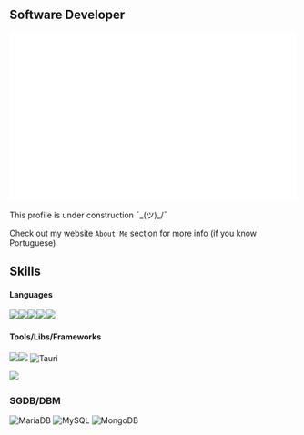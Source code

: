 ## Software Developer

![stats](https://raw.githubusercontent.com/xalalau/github-stats/master/generated/overview.svg#gh-dark-mode-only) 

This profile is under construction ¯\_(ツ)_/¯

Check out my website ``About Me`` section for more info (if you know Portuguese)

## Skills

#### Languages
<img src="https://img.shields.io/badge/JavaScript-F7DF1E?style=for-the-badge&logo=javascript&logoColor=black"/><img src="https://img.shields.io/badge/Python-3776AB?style=for-the-badge&logo=python&logoColor=white"/><img src="https://img.shields.io/badge/Lua-2C2D72?style=for-the-badge&logo=lua&logoColor=white"/><img src="https://img.shields.io/badge/HTML5-E34F26?style=for-the-badge&logo=html5&logoColor=white"/><img src="https://img.shields.io/badge/CSS3-1572B6?style=for-the-badge&logo=css3&logoColor=white"/>

#### Tools/Libs/Frameworks

<img src="https://img.shields.io/badge/Node.js-339933?style=for-the-badge&logo=nodedotjs&logoColor=white" /><img src="https://img.shields.io/badge/Electron-2B2E3A?style=for-the-badge&logo=electron&logoColor=9FEAF9" />
![Tauri](https://img.shields.io/badge/tauri-%2324C8DB.svg?style=for-the-badge&logo=tauri&logoColor=%23FFFFFF)

<img src="https://img.shields.io/badge/Electron-2B2E3A?style=for-the-badge&logo=electron&logoColor=9FEAF9" />

### SGDB/DBM

![MariaDB](https://img.shields.io/badge/MariaDB-003545?style=for-the-badge&logo=mariadb&logoColor=white)
![MySQL](https://img.shields.io/badge/mysql-%2300f.svg?style=for-the-badge&logo=mysql&logoColor=white)
![MongoDB](https://img.shields.io/badge/MongoDB-%234ea94b.svg?style=for-the-badge&logo=mongodb&logoColor=white)
